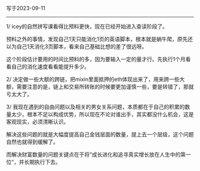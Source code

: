 写于2023-09-11

-----

1/  icey的自然拼写课看得比预料更快，现在已经开始进入查读阶段了。

预料之外的事情，发现自己1天只能消化1页的英语脚本，根本就是蜗牛爬，原先还以为自己1天消化3页脚本，看来自己基础比想的差了很远呀。

这个阶段估计要用的时间比预料的多，因为要输入一定的量才行。先执行1个月看看自己的消化速度看看能提升多少。

2/ 决定做一些大额的跨链，把mixin里面抵押的eth体现出来了，用来跨一些大额，需要注意的是，链上和交易所转账的时候要更加谨慎一些，要是转错了，那就亏太大了。

3/ 我现在遇到的自由问题以及相关的男女关系问题，本质都在于自己的积累的数量太少，根本不足以构成优势，所以现在不论对谁出手，其实都没什么机会，这是客观现实，必须清晰认识。

解决这些问题的就是大幅度提高自己金钱层面的数量，提上去一个层级，这个问题自然也就得到缓解了。

而解决财富数量的问题关键点在于将”成长进化和追寻真实增长放在人生中的第一位“，并长期执行下去。


